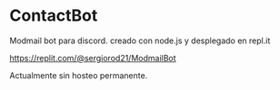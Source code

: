 # ContactBot

Modmail bot para discord. creado con node.js y desplegado en repl.it

https://replit.com/@sergiorod21/ModmailBot

Actualmente sin hosteo permanente.
